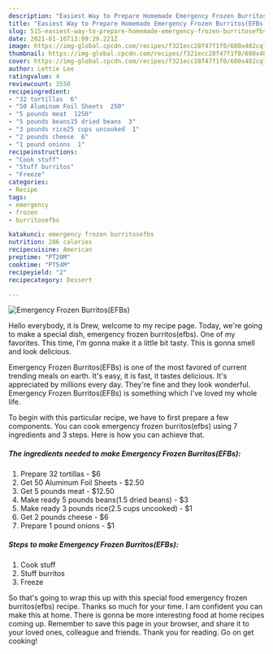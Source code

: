 ```yaml
---
description: "Easiest Way to Prepare Homemade Emergency Frozen Burritos(EFBs)"
title: "Easiest Way to Prepare Homemade Emergency Frozen Burritos(EFBs)"
slug: 515-easiest-way-to-prepare-homemade-emergency-frozen-burritosefbs
date: 2021-01-16T13:09:29.221Z
image: https://img-global.cpcdn.com/recipes/f321ecc28f47f1f0/680x482cq70/emergency-frozen-burritosefbs-recipe-main-photo.jpg
thumbnail: https://img-global.cpcdn.com/recipes/f321ecc28f47f1f0/680x482cq70/emergency-frozen-burritosefbs-recipe-main-photo.jpg
cover: https://img-global.cpcdn.com/recipes/f321ecc28f47f1f0/680x482cq70/emergency-frozen-burritosefbs-recipe-main-photo.jpg
author: Lettie Lee
ratingvalue: 4
reviewcount: 3550
recipeingredient:
- "32 tortillas  6"
- "50 Aluminum Foil Sheets  250"
- "5 pounds meat  1250"
- "5 pounds beans15 dried beans  3"
- "3 pounds rice25 cups uncooked  1"
- "2 pounds cheese  6"
- "1 pound onions  1"
recipeinstructions:
- "Cook stuff"
- "Stuff burritos"
- "Freeze"
categories:
- Recipe
tags:
- emergency
- frozen
- burritosefbs

katakunci: emergency frozen burritosefbs 
nutrition: 286 calories
recipecuisine: American
preptime: "PT20M"
cooktime: "PT54M"
recipeyield: "2"
recipecategory: Dessert

---
```



![Emergency Frozen Burritos(EFBs)](https://img-global.cpcdn.com/recipes/f321ecc28f47f1f0/680x482cq70/emergency-frozen-burritosefbs-recipe-main-photo.jpg)

Hello everybody, it is Drew, welcome to my recipe page. Today, we're going to make a special dish, emergency frozen burritos(efbs). One of my favorites. This time, I'm gonna make it a little bit tasty. This is gonna smell and look delicious.



Emergency Frozen Burritos(EFBs) is one of the most favored of current trending meals on earth. It's easy, it is fast, it tastes delicious. It's appreciated by millions every day. They're fine and they look wonderful. Emergency Frozen Burritos(EFBs) is something which I've loved my whole life.


To begin with this particular recipe, we have to first prepare a few components. You can cook emergency frozen burritos(efbs) using 7 ingredients and 3 steps. Here is how you can achieve that.

<!--inarticleads1-->

##### The ingredients needed to make Emergency Frozen Burritos(EFBs):

1. Prepare 32 tortillas - $6
1. Get 50 Aluminum Foil Sheets - $2.50
1. Get 5 pounds meat - $12.50
1. Make ready 5 pounds beans(1.5 dried beans) - $3
1. Make ready 3 pounds rice(2.5 cups uncooked) - $1
1. Get 2 pounds cheese - $6
1. Prepare 1 pound onions - $1




<!--inarticleads2-->

##### Steps to make Emergency Frozen Burritos(EFBs):

1. Cook stuff
1. Stuff burritos
1. Freeze




So that's going to wrap this up with this special food emergency frozen burritos(efbs) recipe. Thanks so much for your time. I am confident you can make this at home. There is gonna be more interesting food at home recipes coming up. Remember to save this page in your browser, and share it to your loved ones, colleague and friends. Thank you for reading. Go on get cooking!
